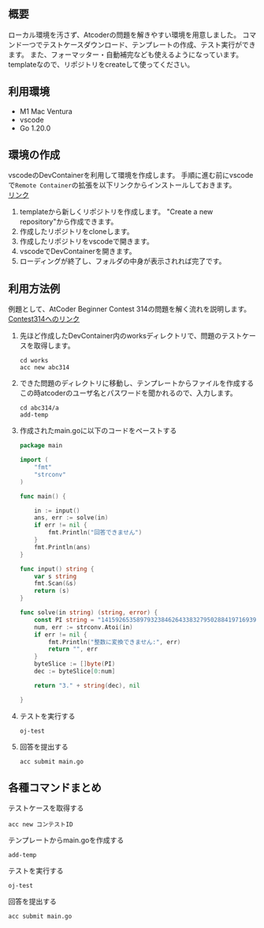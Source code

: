 ## 概要
ローカル環境を汚さず、Atcoderの問題を解きやすい環境を用意しました。
コマンド一つでテストケースダウンロード、テンプレートの作成、テスト実行ができます。
また、フォーマッター・自動補完なども使えるようになっています。
templateなので、リポジトリをcreateして使ってください。

## 利用環境
- M1 Mac Ventura
- vscode
- Go 1.20.0

## 環境の作成
  vscodeのDevContainerを利用して環境を作成します。
  手順に進む前にvscodeで`Remote Container`の拡張を以下リンクからインストールしておきます。<br>
  [リンク](https://marketplace.visualstudio.com/items?itemName=ms-vscode-remote.vscode-remote-extensionpack)

1. templateから新しくリポジトリを作成します。
"Create a new repository"から作成できます。
1. 作成したリポジトリをcloneします。
2. 作成したリポジトリをvscodeで開きます。
3. vscodeでDevContainerを開きます。
4. ローディングが終了し、フォルダの中身が表示されれば完了です。

## 利用方法例
例題として、AtCoder Beginner Contest 314の問題を解く流れを説明します。<br>
[Contest314へのリンク](https://atcoder.jp/contests/abc314)

1. 先ほど作成したDevContainer内のworksディレクトリで、問題のテストケースを取得します。
    ```
    cd works
    acc new abc314
    ```
2. できた問題のディレクトリに移動し、テンプレートからファイルを作成する
    この時atcoderのユーザ名とパスワードを聞かれるので、入力します。
    ```
    cd abc314/a
    add-temp
    ```
3. 作成されたmain.goに以下のコードをペーストする
    ```Go
    package main

    import (
        "fmt"
        "strconv"
    )

    func main() {

        in := input()
        ans, err := solve(in)
        if err != nil {
            fmt.Println("回答できません")
        }
        fmt.Println(ans)
    }

    func input() string {
        var s string
        fmt.Scan(&s)
        return (s)
    }

    func solve(in string) (string, error) {
        const PI string = "1415926535897932384626433832795028841971693993751058209749445923078164062862089986280348253421170679"
        num, err := strconv.Atoi(in)
        if err != nil {
            fmt.Println("整数に変換できません:", err)
            return "", err
        }
        byteSlice := []byte(PI)
        dec := byteSlice[0:num]

        return "3." + string(dec), nil

    }

    ```
4. テストを実行する
    ```
    oj-test
    ```
5. 回答を提出する
    ```
    acc submit main.go
    ```

## 各種コマンドまとめ
テストケースを取得する
```
acc new コンテストID
```
テンプレートからmain.goを作成する
```
add-temp
```
テストを実行する
```
oj-test
```
回答を提出する
```
acc submit main.go
```
